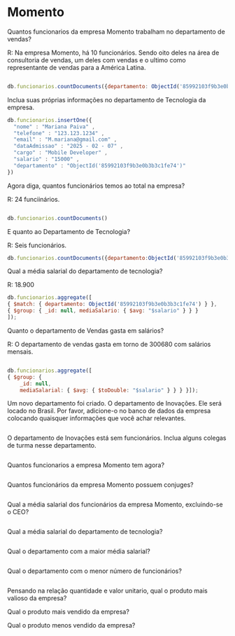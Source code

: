 # Momento

 Quantos funcionarios da empresa Momento trabalham no departamento de vendas?

 R: Na empresa Momento, há 10 funcionários. Sendo oito deles na área de consultoria de vendas, um deles com vendas e o ultimo como representante de vendas para a América Latina.

 ```js

db.funcionarios.countDocuments({departamento: ObjectId('85992103f9b3e0b3b3c1fe71')})

```
 Inclua suas próprias informações no departamento de Tecnologia da empresa.
 
  ```js
db.funcionarios.insertOne({
    "nome" : "Mariana Paiva" , 
    "telefone" : "123.123.1234" , 
    "email" : "M.mariana@gmail.com" ,
    "dataAdmissao" : "2025 - 02 - 07" ,
    "cargo" : "Mobile Developer" , 
    "salario" : "15000" ,
    "departamento" : "ObjectId('85992103f9b3e0b3b3c1fe74')"
})
```

 Agora diga, quantos funcionários temos ao total na empresa?

 R: 24 funciinários.
 
  ```js

db.funcionarios.countDocuments()

```

 E quanto ao Departamento de Tecnologia?

 R: Seis funcionários.
 
   ```js
db.funcionarios.countDocuments({departamento:ObjectId('85992103f9b3e0b3b3c1fe74')})

```
 Qual a média salarial do departamento de tecnologia?

 R: 18.900
 
  ```js
db.funcionarios.aggregate([
  { $match: { departamento: ObjectId('85992103f9b3e0b3b3c1fe74') } },
  { $group: { _id: null, mediaSalario: { $avg: "$salario" } } }
]);
```

 Quanto o departamento de Vendas gasta em salários? 

 R: O departamento de vendas gasta em torno de 300680 com salários mensais.
 
  ```js

db.funcionarios.aggregate([
  { $group: {
      _id: null, 
      mediaSalarial: { $avg: { $toDouble: "$salario" } } } }]);

```
 
 Um novo departamento foi criado. O departamento de Inovações. Ele será locado no Brasil. 
 Por favor, adicione-o no banco de dados da empresa colocando quaisquer informações que você achar relevantes.
 
 ```js

```
 O departamento de Inovações está sem funcionários. Inclua alguns colegas de turma nesse departamento.  
  ```js
```
 Quantos funcionarios a empresa Momento tem agora?
  ```js
```
 Quantos funcionários da empresa Momento possuem conjuges?
  ```js
```
 Qual a média salarial dos funcionários da empresa Momento, excluindo-se o CEO?
  ```js
```
 Qual a média salarial do departamento de tecnologia? 
  ```js
```
 Qual o departamento com a maior média salarial?
  ```js
```
 Qual o departamento com o menor número de funcionários?
  ```js
```
 
 Pensando na relação quantidade e valor unitario, qual o produto mais valioso da empresa?
 
 Qual o produto mais vendido da empresa?
 
 Qual o produto menos vendido da empresa?
